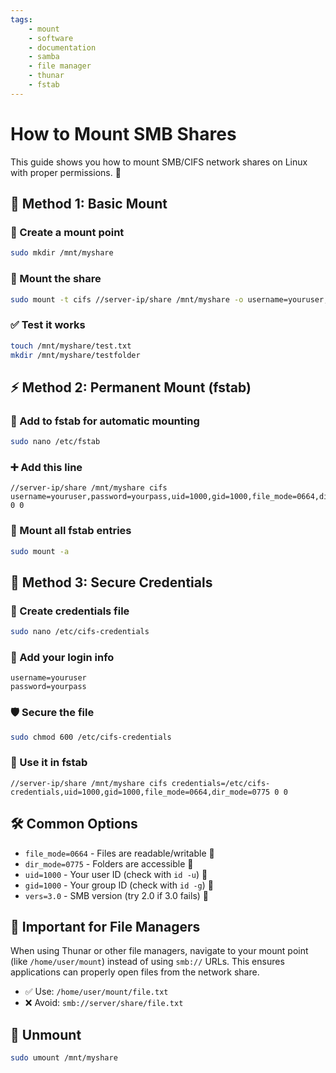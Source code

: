 ```yaml
---
tags:
    - mount
    - software
    - documentation
    - samba
    - file manager
    - thunar
    - fstab
---
```

# How to Mount SMB Shares

This guide shows you how to mount SMB/CIFS network shares on Linux with proper permissions. 🚀

## 🚀 Method 1: Basic Mount

### 📁 Create a mount point
```bash
sudo mkdir /mnt/myshare
```

### 🔗 Mount the share
```bash
sudo mount -t cifs //server-ip/share /mnt/myshare -o username=youruser,password=yourpass,uid=1000,gid=1000,file_mode=0664,dir_mode=0775
```

### ✅ Test it works
```bash
touch /mnt/myshare/test.txt
mkdir /mnt/myshare/testfolder
```

## ⚡ Method 2: Permanent Mount (fstab)

### 📝 Add to fstab for automatic mounting
```bash
sudo nano /etc/fstab
```

### ➕ Add this line
```
//server-ip/share /mnt/myshare cifs username=youruser,password=yourpass,uid=1000,gid=1000,file_mode=0664,dir_mode=0775 0 0
```

### 🔄 Mount all fstab entries
```bash
sudo mount -a
```

## 🔐 Method 3: Secure Credentials

### 📄 Create credentials file
```bash
sudo nano /etc/cifs-credentials
```

### 🔑 Add your login info
```
username=youruser
password=yourpass
```

### 🛡️ Secure the file
```bash
sudo chmod 600 /etc/cifs-credentials
```

### 🎯 Use it in fstab
```
//server-ip/share /mnt/myshare cifs credentials=/etc/cifs-credentials,uid=1000,gid=1000,file_mode=0664,dir_mode=0775 0 0
```

## 🛠️ Common Options

- `file_mode=0664` - Files are readable/writable 📄
- `dir_mode=0775` - Folders are accessible 📂
- `uid=1000` - Your user ID (check with `id -u`) 👤
- `gid=1000` - Your group ID (check with `id -g`) 👥
- `vers=3.0` - SMB version (try 2.0 if 3.0 fails) 🔢

## 🎯 Important for File Managers

When using Thunar or other file managers, navigate to your mount point (like `/home/user/mount`) instead of using `smb://` URLs. This ensures applications can properly open files from the network share.

- ✅ Use: `/home/user/mount/file.txt`
- ❌ Avoid: `smb://server/share/file.txt`

## 🔌 Unmount

```bash
sudo umount /mnt/myshare
```
